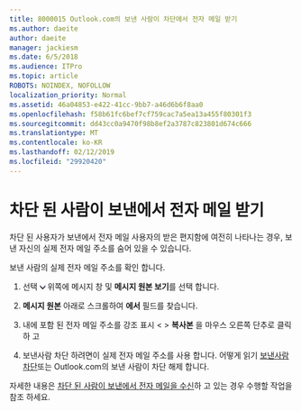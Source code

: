 ```yaml
---
title: 8000015 Outlook.com의 보낸 사람이 차단에서 전자 메일 받기
ms.author: daeite
author: daeite
manager: jackiesm
ms.date: 6/5/2018
ms.audience: ITPro
ms.topic: article
ROBOTS: NOINDEX, NOFOLLOW
localization_priority: Normal
ms.assetid: 46a04853-e422-41cc-9bb7-a46d6b6f8aa0
ms.openlocfilehash: f58b61fc6bef7cf759cac7a5ea13a455f80301f3
ms.sourcegitcommit: dd43cc0a9470f98b8ef2a3787c823801d674c666
ms.translationtype: MT
ms.contentlocale: ko-KR
ms.lasthandoff: 02/12/2019
ms.locfileid: "29920420"
---
```

# <a name="receiving-email-from-blocked-senders"></a>차단 된 사람이 보낸에서 전자 메일 받기

차단 된 사용자가 보낸에서 전자 메일 사용자의 받은 편지함에 여전히 나타나는 경우, 보낸 자신의 실제 전자 메일 주소를 숨어 있을 수 있습니다.
  
보낸 사람의 실제 전자 메일 주소를 확인 합니다.
  
1. 선택 ![더 많은 작업](media/11884972-7ebb-4afe-8b50-63efefb7cca8.png) 위쪽에 메시지 창 및 **메시지 원본 보기**를 선택 합니다.
    
2. **메시지 원본** 아래로 스크롤하여 **에서** 필드를 찾습니다. 
    
3. 내에 포함 된 전자 메일 주소를 강조 표시 \< \> **복사본** 을 마우스 오른쪽 단추로 클릭 하 고
    
4. 보낸사람 차단 하려면이 실제 전자 메일 주소를 사용 합니다. 어떻게 읽기 [보낸사람 차단](https://support.office.com/article/afba1c94-77bb-4f50-8b85-057cf52f4d5e.aspx)또는 Outlook.com의 보낸 사람이 차단 해제 합니다.
    
자세한 내용은 [차단 된 사람이 보낸에서 전자 메일을 수신](https://go.microsoft.com/fwlink/p/?linkid=2002011&amp;clcid=0x409)하 고 있는 경우 수행할 작업을 참조 하세요.
  

